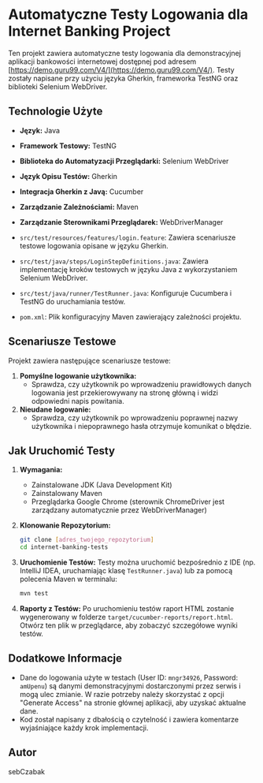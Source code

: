 # Automatyczne Testy Logowania dla Internet Banking Project

Ten projekt zawiera automatyczne testy logowania dla demonstracyjnej aplikacji bankowości internetowej dostępnej pod adresem [https://demo.guru99.com/V4/](https://demo.guru99.com/V4/). Testy zostały napisane przy użyciu języka Gherkin, frameworka TestNG oraz biblioteki Selenium WebDriver.

## Technologie Użyte

* **Język:** Java
* **Framework Testowy:** TestNG
* **Biblioteka do Automatyzacji Przeglądarki:** Selenium WebDriver
* **Język Opisu Testów:** Gherkin
* **Integracja Gherkin z Javą:** Cucumber
* **Zarządzanie Zależnościami:** Maven
* **Zarządzanie Sterownikami Przeglądarek:** WebDriverManager


* `src/test/resources/features/login.feature`: Zawiera scenariusze testowe logowania opisane w języku Gherkin.
* `src/test/java/steps/LoginStepDefinitions.java`: Zawiera implementację kroków testowych w języku Java z wykorzystaniem Selenium WebDriver.
* `src/test/java/runner/TestRunner.java`: Konfiguruje Cucumbera i TestNG do uruchamiania testów.
* `pom.xml`: Plik konfiguracyjny Maven zawierający zależności projektu.

## Scenariusze Testowe

Projekt zawiera następujące scenariusze testowe:

1.  **Pomyślne logowanie użytkownika:**
    * Sprawdza, czy użytkownik po wprowadzeniu prawidłowych danych logowania jest przekierowywany na stronę główną i widzi odpowiedni napis powitania.
2.  **Nieudane logowanie:**
    * Sprawdza, czy użytkownik po wprowadzeniu poprawnej nazwy użytkownika i niepoprawnego hasła otrzymuje komunikat o błędzie.

## Jak Uruchomić Testy

1.  **Wymagania:**
    * Zainstalowane JDK (Java Development Kit)
    * Zainstalowany Maven
    * Przeglądarka Google Chrome (sterownik ChromeDriver jest zarządzany automatycznie przez WebDriverManager)

2.  **Klonowanie Repozytorium:**
    ```bash
    git clone [adres_twojego_repozytorium]
    cd internet-banking-tests
    ```

3.  **Uruchomienie Testów:**
    Testy można uruchomić bezpośrednio z IDE (np. IntelliJ IDEA, uruchamiając klasę `TestRunner.java`) lub za pomocą polecenia Maven w terminalu:
    ```bash
    mvn test
    ```

4.  **Raporty z Testów:**
    Po uruchomieniu testów raport HTML zostanie wygenerowany w folderze `target/cucumber-reports/report.html`. Otwórz ten plik w przeglądarce, aby zobaczyć szczegółowe wyniki testów.

## Dodatkowe Informacje

* Dane do logowania użyte w testach (User ID: `mngr34926`, Password: `amUpenu`) są danymi demonstracyjnymi dostarczonymi przez serwis i mogą ulec zmianie. W razie potrzeby należy skorzystać z opcji "Generate Access" na stronie głównej aplikacji, aby uzyskać aktualne dane.
* Kod został napisany z dbałością o czytelność i zawiera komentarze wyjaśniające każdy krok implementacji.

## Autor
sebCzabak
